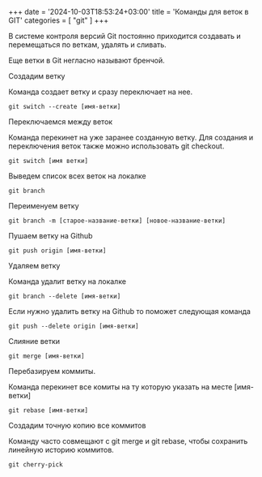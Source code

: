 +++
date = '2024-10-03T18:53:24+03:00'
title = 'Команды для веток в GIT'
categories = [ "git" ]
+++

<p>
                            В системе контроля версий Git постоянно приходится
                            создавать и перемещаться по веткам, удалять и сливать. 
                        </p>
                        <p>
                            Еще ветки в Git негласно называют бренчой. 
                        </p>
                        <p>
                            Создадим ветку
                        </p>
                        <p>
                            Команда создает ветку и сразу переключает на нее. 
                        </p>
                        <pre><code>git switch --create [имя-ветки]</code></pre>
                        <p>
                            Переключаемся между веток
                        </p>
                        <p>
                            Команда перекинет на уже заранее созданную ветку.
                            Для создания и переключения веток также можно 
                            использовать git checkout.
                        </p>
                        <pre><code>git switch [имя ветки]</code></pre>
                        <p>
                            Выведем список всех веток на локалке
                        </p>
                        <pre><code>git branch</code></pre>
                        <p>
                            Переименуем ветку
                        </p>
                        <pre><code>git branch -m [старое-название-ветки] [новое-название-ветки]</code></pre>
                        <p>
                            Пушаем ветку на Github
                        </p>
                        <pre><code>git push origin [имя-ветки]</code></pre>
                        <p>
                            Удаляем ветку 
                        </p>
                        <p>
                            Команда удалит ветку на локалке
                        </p>
                        <pre><code>git branch --delete [имя-ветки]</code></pre>
                        <p>
                            Если нужно удалить ветку на Github
                            то поможет следующая команда 
                        </p>
                        <pre><code>git push --delete origin [имя-ветки]</code></pre>
                        <p>
                            Слияние ветки 
                        </p>
                        <pre><code>git merge [имя-ветки]</code></pre>
                        <p>
                            Перебазируем коммиты. 
                        </p>
                        <p>
                            Команда перекинет все комиты на ту которую указать на 
                            месте [имя-ветки]
                        </p>
                        <pre><code>git rebase [имя-ветки]</code></pre>
                        <p>
                            Создадим точную копию все коммитов
                        </p>
                        <p>
                            Команду часто совмещают с git merge и git rebase, 
                            чтобы сохранить линейную историю коммитов.
                        </p>
                        <pre><code>git cherry-pick</code></pre>